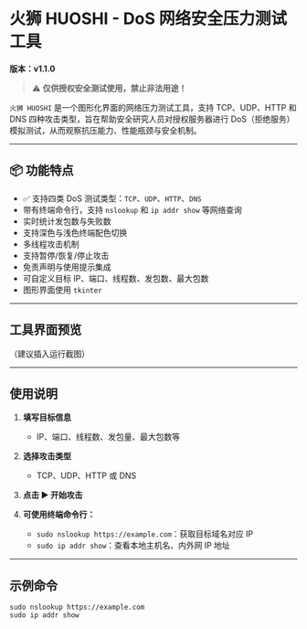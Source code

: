 # 火狮 HUOSHI - DoS 网络安全压力测试工具

**版本：v1.1.0**

> ⚠️ **仅供授权安全测试使用，禁止非法用途！**

`火狮 HUOSHI` 是一个图形化界面的网络压力测试工具，支持 TCP、UDP、HTTP 和 DNS 四种攻击类型，旨在帮助安全研究人员对授权服务器进行 DoS（拒绝服务）模拟测试，从而观察抗压能力、性能瓶颈与安全机制。

---

## 📦 功能特点

- ✅ 支持四类 DoS 测试类型：`TCP`、`UDP`、`HTTP`、`DNS`
- 带有终端命令行，支持 `nslookup` 和 `ip addr show` 等网络查询
- 实时统计发包数与失败数
- 支持深色与浅色终端配色切换
- 多线程攻击机制
- 支持暂停/恢复/停止攻击
- 免责声明与使用提示集成
- 可自定义目标 IP、端口、线程数、发包数、最大包数
- 图形界面使用 `tkinter` 
---

## 工具界面预览

（建议插入运行截图）

---

## 使用说明

1. **填写目标信息**
   - IP、端口、线程数、发包量、最大包数等

2. **选择攻击类型**
   - TCP、UDP、HTTP 或 DNS

3. **点击 ▶ 开始攻击**

4. **可使用终端命令行：**
   - `sudo nslookup https://example.com`：获取目标域名对应 IP
   - `sudo ip addr show`：查看本地主机名、内外网 IP 地址

---

## 示例命令

```plaintext
sudo nslookup https://example.com
sudo ip addr show

